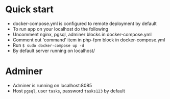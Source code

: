# Quick start
- docker-compose.yml is configured to remote deployment by default
- To run app on your localhost do the following
- Uncomment nginx, pgsql, adminer blocks in docker-compose.yml
- Comment out 'command' item in php-fpm block in docker-compose.yml
- Run ```$ sudo docker-compose up -d```
- By default server running on localhost/

# Adminer
- Adminer is running on localhost:8085
- Host ```pgsql```, user ```tasks```, password ```tasks123``` by default